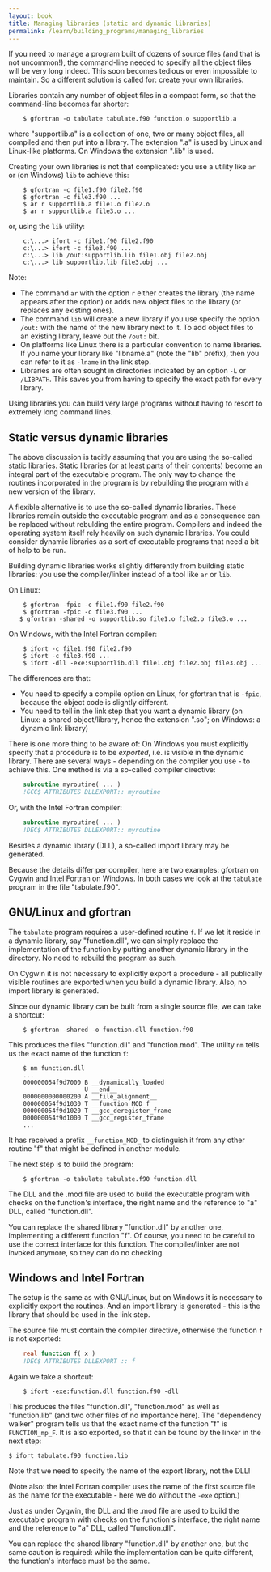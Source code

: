 ```yaml
---
layout: book
title: Managing libraries (static and dynamic libraries)
permalink: /learn/building_programs/managing_libraries
---
```


If you need to manage a program built of dozens of source files (and
that is not uncommon!), the command-line needed to specify all the
object files will be very long indeed. This soon becomes tedious or
even impossible to maintain. So a different solution is called for:
create your own libraries.

Libraries contain any number of object files in a compact form, so that
the command-line becomes far shorter:

```shell
    $ gfortran -o tabulate tabulate.f90 function.o supportlib.a
```

where "supportlib.a" is a collection of one, two or many object files,
all compiled and then put into a library. The extension ".a" is used by
Linux and Linux-like platforms. On Windows the extension ".lib" is used.

Creating your own libraries is not that complicated: you use a utility
like `ar` or (on Windows) `lib` to achieve this:

```shell
    $ gfortran -c file1.f90 file2.f90
    $ gfortran -c file3.f90 ...
    $ ar r supportlib.a file1.o file2.o
    $ ar r supportlib.a file3.o ...
```

or, using the `lib` utility:

```shell
    c:\...> ifort -c file1.f90 file2.f90
    c:\...> ifort -c file3.f90 ...
    c:\...> lib /out:supportlib.lib file1.obj file2.obj
    c:\...> lib supportlib.lib file3.obj ...
```

Note:

* The command `ar` with the option `r` either creates the library (the
name appears after the option) or adds new object files to the library
(or replaces any existing ones).
* The command `lib` will create a new library if you use specify the
option `/out:` with the name of the new library next to it. To add
object files to an existing library, leave out the `/out:` bit.
* On platforms like Linux there is a particular convention to name
libraries. If you name your library like "libname.a" (note the "lib"
prefix), then you can refer to it as `-lname` in the link step.
* Libraries are often sought in directories indicated by an option `-L`
or `/LIBPATH`. This saves you from having to specify the exact path for
every library.

Using libraries you can build very large programs without
having to resort to extremely long command lines.


## Static versus dynamic libraries

The above discussion is tacitly assuming that you are using the so-called
static libraries. Static libraries (or at least parts of their
contents) become an integral part of the executable program. The only
way to change the routines incorporated in the program is by rebuilding
the program with a new version of the library.

A flexible alternative is to use the so-called dynamic libraries. These
libraries remain outside the executable program and as a consequence
can be replaced without rebulding the entire program. Compilers and
indeed the operating system itself rely heavily on such dynamic
libraries. You could consider dynamic libraries as a sort of executable
programs that need a bit of help to be run.

Building dynamic libraries works slightly differently from building
static libraries: you use the compiler/linker instead of a tool
like `ar` or `lib`.

On Linux:

```shell
    $ gfortran -fpic -c file1.f90 file2.f90
    $ gfortran -fpic -c file3.f90 ...
   $ gfortran -shared -o supportlib.so file1.o file2.o file3.o ...
```

On Windows, with the Intel Fortran compiler:

```shell
    $ ifort -c file1.f90 file2.f90
    $ ifort -c file3.f90 ...
    $ ifort -dll -exe:supportlib.dll file1.obj file2.obj file3.obj ...
```

The differences are that:

* You need to specify a compile option on Linux, for gfortran that is `-fpic`,
because the object code is slightly different.
* You need to tell in the link step that you want a dynamic library (on
Linux: a shared object/library, hence the extension ".so"; on Windows:
a dynamic link library)

There is one more thing to be aware of: On Windows you must
explicitly specify that a procedure is to be _exported_, i.e. is visible
in the dynamic library. There are several ways - depending on the
compiler you use - to achieve this. One method is via a so-called
compiler directive:

```fortran
    subroutine myroutine( ... )
    !GCC$ ATTRIBUTES DLLEXPORT:: myroutine
```

Or, with the Intel Fortran compiler:

```fortran
    subroutine myroutine( ... )
    !DEC$ ATTRIBUTES DLLEXPORT:: myroutine
```

Besides a dynamic library (DLL), a so-called import library may be
generated.

Because the details differ per compiler, here are two examples:
gfortran on Cygwin and Intel Fortran on Windows. In both cases
we look at the `tabulate` program in the file "tabulate.f90".

## GNU/Linux and gfortran
The `tabulate` program requires a user-defined routine `f`. If we
let it reside in a dynamic library, say "function.dll", we can simply
replace the implementation of the function by putting another dynamic
library in the directory. No need to rebuild the program as such.

On Cygwin it is not necessary to explicitly export a procedure - all
publically visible routines are exported when you build a dynamic library.
Also, no import library is generated.

Since our dynamic library can be built from a single source file, we
can take a shortcut:

```shell
    $ gfortran -shared -o function.dll function.f90
```

This produces the files "function.dll" and "function.mod". The
utility `nm` tells us the exact name of the function `f`:

```shell
    $ nm function.dll
    ...
    000000054f9d7000 B __dynamically_loaded
                     U __end__
    0000000000000200 A __file_alignment__
    000000054f9d1030 T __function_MOD_f
    000000054f9d1020 T __gcc_deregister_frame
    000000054f9d1000 T __gcc_register_frame
    ...
```

It has received a prefix `__function_MOD_` to distinguish it from any
other routine "f" that might be defined in another module.

The next step is to build the program:

```shell
    $ gfortran -o tabulate tabulate.f90 function.dll
```

The DLL and the .mod file are used to build the executable program
with checks on the function's interface, the right name and the reference
to "a" DLL, called "function.dll".

You can replace the shared library "function.dll" by another one, implementing
a different function "f". Of course, you need to be careful to use the correct
interface for this function. The compiler/linker are not invoked anymore, so they
can do no checking.

## Windows and Intel Fortran
The setup is the same as with GNU/Linux, but on Windows it is necessary
to explicitly export the routines. And an import library is generated -
this is the library that should be used in the link step.

The source file must contain the compiler directive, otherwise the function `f`
is not exported:

```fortran
    real function f( x )
    !DEC$ ATTRIBUTES DLLEXPORT :: f
```

Again we take a shortcut:

```shell
    $ ifort -exe:function.dll function.f90 -dll
```

This produces the files "function.dll", "function.mod" as well as "function.lib" (and two
other files of no importance here). The "dependency walker" program tells us
that the exact name of the function "f" is `FUNCTION_mp_F`. It is also exported, so that
it can be found by the linker in the next step:

    $ ifort tabulate.f90 function.lib

Note that we need to specify the name of the export library, not the DLL!

(Note also: the Intel Fortran compiler uses the name of the first source file as the
name for the executable - here we do without the `-exe` option.)

Just as under Cygwin, the DLL and the .mod file are used to build the executable program
with checks on the function's interface, the right name and the reference
to "a" DLL, called "function.dll".

You can replace the shared library "function.dll" by another one, but the same
caution is required: while the implementation can be quite different, the
function's interface must be the same.
